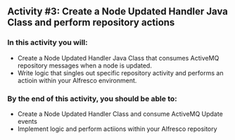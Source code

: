 ## Activity #3: Create a Node Updated Handler Java Class and perform repository actions

### In this activity you will:
* Create a Node Updated Handler Java Class that consumes ActiveMQ repository messages when a node is updated.
* Write logic that singles out specific repository activity and performs an actioin within your Alfresco environment. 

### By the end of this activity, you should be able to:
* Create a Node Updated Handler Class and consume ActiveMQ Update events
* Implement logic and perform actiions within your Alfresco repository
